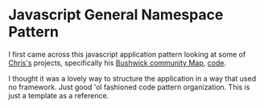 # Javascript General Namespace Pattern

I first came across this javascript application pattern looking at some of [Chris's](https://clhenrick.io/) projects, specifically his [Bushwick community Map](https://clhenrick.io/work/bushwick-community-map.html), [code](https://github.com/clhenrick/BushwickCommunityMap). 

I thought it was a lovely way to structure the application in a way that used no framework. Just good 'ol fashioned code pattern organization. This is just a template as a reference.  

